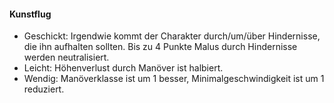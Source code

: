 #### Kunstflug

* Geschickt: Irgendwie kommt der Charakter durch/um/über Hindernisse, die ihn aufhalten sollten. Bis zu 4 Punkte
Malus durch Hindernisse werden neutralisiert.
* Leicht: Höhenverlust durch Manöver ist halbiert.
* Wendig: Manöverklasse ist um 1 besser, Minimalgeschwindigkeit ist um 1 reduziert.
